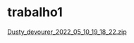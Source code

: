 # trabalho1
[Dusty_devourer_2022_05_10_19_18_22.zip](https://github.com/cochinhaP1/trabalho1/files/8664394/Dusty_devourer_2022_05_10_19_18_22.zip)
